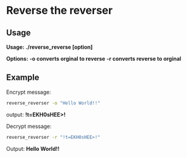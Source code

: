 # Reverse the reverser

## Usage
**Usage:** 
**./reverse_reverse [option] <msg>**

**Options:**
**-o            converts orginal to reverse**
**-r            converts reverse to orginal**

## Example
Encrypt message:
```bash
reverse_reverser -o "Hello World!!"
```
output: **!t=EKH0sHEE>!**

Decrypt message:
```bash
reverse_reverser -r "!t=EKH0sHEE>!"
```
Output: **Hello World!!**


